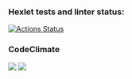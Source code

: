 ### Hexlet tests and linter status:
[![Actions Status](https://github.com/vulman-dev/frontend-project-46/workflows/hexlet-check/badge.svg)](https://github.com/vulman-dev/frontend-project-46/actions)

### CodeClimate
<a href="https://codeclimate.com/github/vulman-dev/frontend-project-46/maintainability"><img src="https://api.codeclimate.com/v1/badges/94bcb74e11bf968c9e12/maintainability" /></a>
<a href="https://codeclimate.com/github/vulman-dev/frontend-project-46/test_coverage"><img src="https://api.codeclimate.com/v1/badges/94bcb74e11bf968c9e12/test_coverage" /></a>
